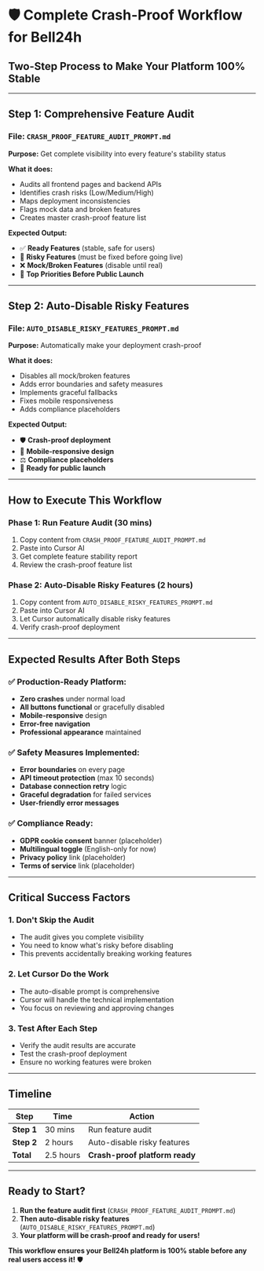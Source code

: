 # 🛡️ **Complete Crash-Proof Workflow for Bell24h**

## **Two-Step Process to Make Your Platform 100% Stable**

---

## **Step 1: Comprehensive Feature Audit**

### **File:** `CRASH_PROOF_FEATURE_AUDIT_PROMPT.md`

**Purpose:** Get complete visibility into every feature's stability status

**What it does:**
- Audits all frontend pages and backend APIs
- Identifies crash risks (Low/Medium/High)
- Maps deployment inconsistencies
- Flags mock data and broken features
- Creates master crash-proof feature list

**Expected Output:**
- ✅ **Ready Features** (stable, safe for users)
- 🚧 **Risky Features** (must be fixed before going live)
- ❌ **Mock/Broken Features** (disable until real)
- 🎯 **Top Priorities Before Public Launch**

---

## **Step 2: Auto-Disable Risky Features**

### **File:** `AUTO_DISABLE_RISKY_FEATURES_PROMPT.md`

**Purpose:** Automatically make your deployment crash-proof

**What it does:**
- Disables all mock/broken features
- Adds error boundaries and safety measures
- Implements graceful fallbacks
- Fixes mobile responsiveness
- Adds compliance placeholders

**Expected Output:**
- 🛡️ **Crash-proof deployment**
- 📱 **Mobile-responsive design**
- ⚖️ **Compliance placeholders**
- 🎯 **Ready for public launch**

---

## **How to Execute This Workflow**

### **Phase 1: Run Feature Audit (30 mins)**
1. Copy content from `CRASH_PROOF_FEATURE_AUDIT_PROMPT.md`
2. Paste into Cursor AI
3. Get complete feature stability report
4. Review the crash-proof feature list

### **Phase 2: Auto-Disable Risky Features (2 hours)**
1. Copy content from `AUTO_DISABLE_RISKY_FEATURES_PROMPT.md`
2. Paste into Cursor AI
3. Let Cursor automatically disable risky features
4. Verify crash-proof deployment

---

## **Expected Results After Both Steps**

### **✅ Production-Ready Platform:**
- **Zero crashes** under normal load
- **All buttons functional** or gracefully disabled
- **Mobile-responsive** design
- **Error-free navigation**
- **Professional appearance** maintained

### **✅ Safety Measures Implemented:**
- **Error boundaries** on every page
- **API timeout protection** (max 10 seconds)
- **Database connection retry** logic
- **Graceful degradation** for failed services
- **User-friendly error messages**

### **✅ Compliance Ready:**
- **GDPR cookie consent** banner (placeholder)
- **Multilingual toggle** (English-only for now)
- **Privacy policy** link (placeholder)
- **Terms of service** link (placeholder)

---

## **Critical Success Factors**

### **1. Don't Skip the Audit**
- The audit gives you complete visibility
- You need to know what's risky before disabling
- This prevents accidentally breaking working features

### **2. Let Cursor Do the Work**
- The auto-disable prompt is comprehensive
- Cursor will handle the technical implementation
- You focus on reviewing and approving changes

### **3. Test After Each Step**
- Verify the audit results are accurate
- Test the crash-proof deployment
- Ensure no working features were broken

---

## **Timeline**

| Step       | Time      | Action                         |
| ---------- | --------- | ------------------------------ |
| **Step 1** | 30 mins   | Run feature audit              |
| **Step 2** | 2 hours   | Auto-disable risky features    |
| **Total**  | 2.5 hours | **Crash-proof platform ready** |

---

## **Ready to Start?**

1. **Run the feature audit first** (`CRASH_PROOF_FEATURE_AUDIT_PROMPT.md`)
2. **Then auto-disable risky features** (`AUTO_DISABLE_RISKY_FEATURES_PROMPT.md`)
3. **Your platform will be crash-proof and ready for users!**

**This workflow ensures your Bell24h platform is 100% stable before any real users access it!** 🛡️
